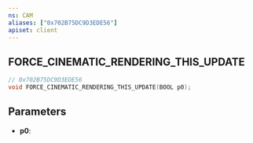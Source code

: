 ```yaml
---
ns: CAM
aliases: ["0x702B75DC9D3EDE56"]
apiset: client
---
```

## FORCE_CINEMATIC_RENDERING_THIS_UPDATE

```c
// 0x702B75DC9D3EDE56
void FORCE_CINEMATIC_RENDERING_THIS_UPDATE(BOOL p0);
```


## Parameters
* **p0**:



